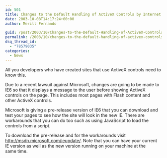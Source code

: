 ```yaml
---
id: 501
title: Changes to the Default Handling of ActiveX Controls by Internet Explorer
date: 2003-10-08T14:17:24+00:00
author: Merill Fernando

guid: /post/2003/10/Changes-to-the-Default-Handling-of-ActiveX-Controls-by-Internet-Explorer.aspx
permalink: /2003/10/changes-to-the-default-handling-of-activex-controls-by-internet-explorer/
dsq_thread_id:
  - "78579035"
categories:
  - News
---
```

<body xmlns="http://www.w3.org/1999/xhtml">
    <p>
        All you developers who have created sites that use ActiveX controls need to know this. 
    </p>
    <p>
        Due to a recent lawsuit against Microsoft, changes are going to be made to IE6 so
        that it displays a message to the user before showing ActiveX controls on the page.
        This includes most pages with Flash content and other ActiveX controls. 
    </p>
    <p>
        Microsoft is giving a pre-release version of IE6 that you can download and test your
        pages to see how the site will look in the new IE. There are workarounds that you
        can do too such as using JavaScript to load the controls from a script. 
    </p>
    <p>
        To download the pre-release and for the workarounds visit <a href="http://msdn.microsoft.com/ieupdate/">http://msdn.microsoft.com/ieupdate/</a>.
        Note that you can have your current IE&#160;version as well as the new version running
        on your machine at the same&#160;time. 
    </p>
</body>